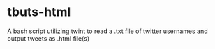 # tbuts-html
 A bash script utilizing twint to read a .txt file of twitter usernames and output tweets as .html file(s)
